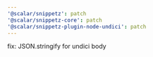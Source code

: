 ```yaml
---
'@scalar/snippetz': patch
'@scalar/snippetz-core': patch
'@scalar/snippetz-plugin-node-undici': patch
---
```


fix: JSON.stringify for undici body
